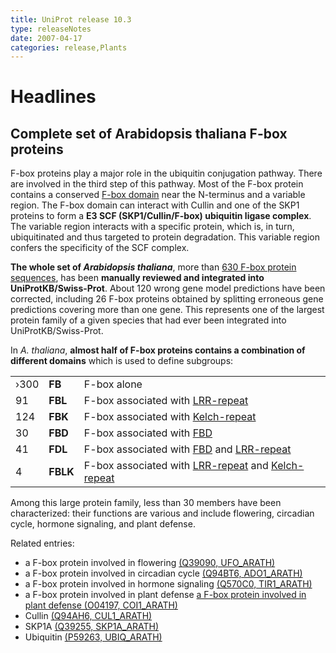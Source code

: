 ```yaml
---
title: UniProt release 10.3
type: releaseNotes
date: 2007-04-17
categories: release,Plants
---
```


# Headlines

## Complete set of Arabidopsis thaliana F-box proteins

F-box proteins play a major role in the ubiquitin conjugation pathway. There are involved in the third step of this pathway. Most of the F-box protein contains a conserved [F-box domain](http://www.ebi.ac.uk/interpro/IEntry?ac=IPR001810) near the N-terminus and a variable region. The F-box domain can interact with Cullin and one of the SKP1 proteins to form a **E3 SCF (SKP1/Cullin/F-box) ubiquitin ligase complex**. The variable region interacts with a specific protein, which is, in turn, ubiquitinated and thus targeted to protein degradation. This variable region confers the specificity of the SCF complex.

**The whole set of _Arabidopsis thaliana_**, more than [630 F-box protein sequences](http://www.uniprot.org/uniprotkb?query=domain:%22f+box%22+AND+organism:%22arabidopsis+thaliana%22+AND+reviewed:yes), has been **manually reviewed and integrated into UniProtKB/Swiss-Prot**. About 120 wrong gene model predictions have been corrected, including 26 F-box proteins obtained by splitting erroneous gene predictions covering more than one gene. This represents one of the largest protein family of a given species that had ever been integrated into UniProtKB/Swiss-Prot.

In _A. thaliana_, **almost half of F-box proteins contains a combination of different domains** which is used to define subgroups:

|      |          |                                                                                                                                                             |
| :--- | :------- | :---------------------------------------------------------------------------------------------------------------------------------------------------------- |
| ›300 | **FB**   | F-box alone                                                                                                                                                 |
| 91   | **FBL**  | F-box associated with [LRR-repeat](http://www.ebi.ac.uk/interpro/IEntry?ac=IPR013101)                                                                       |
| 124  | **FBK**  | F-box associated with [Kelch-repeat](http://www.ebi.ac.uk/interpro/IEntry?ac=IPR006652)                                                                     |
| 30   | **FBD**  | F-box associated with [FBD](http://www.ebi.ac.uk/interpro/IEntry?ac=IPR013596)                                                                              |
| 41   | **FDL**  | F-box associated with [FBD](http://www.ebi.ac.uk/interpro/IEntry?ac=IPR013596) and [LRR-repeat](http://www.ebi.ac.uk/interpro/IEntry?ac=IPR013101)          |
| 4    | **FBLK** | F-box associated with [LRR-repeat](http://www.ebi.ac.uk/interpro/IEntry?ac=IPR013101) and [Kelch-repeat](http://www.ebi.ac.uk/interpro/IEntry?ac=IPR006652) |

Among this large protein family, less than 30 members have been characterized: their functions are various and include flowering, circadian cycle, hormone signaling, and plant defense.

Related entries:

- a F-box protein involved in flowering [(Q39090, UFO_ARATH)](http://www.uniprot.org/uniprotkb/Q39090)
- a F-box protein involved in circadian cycle [(Q94BT6, ADO1_ARATH)](http://www.uniprot.org/uniprotkb/Q94BT6)
- a F-box protein involved in hormone signaling [(Q570C0, TIR1_ARATH)](http://www.uniprot.org/uniprotkb/Q570C0)
- a F-box protein involved in plant defense [a F-box protein involved in plant defense (O04197, COI1_ARATH)](http://www.uniprot.org/uniprotkb/O04197)
- Cullin [(Q94AH6, CUL1_ARATH)](http://www.uniprot.org/uniprotkb/Q94AH6)
- SKP1A [(Q39255, SKP1A_ARATH)](http://www.uniprot.org/uniprotkb/Q39255)
- Ubiquitin [(P59263, UBIQ_ARATH)](http://www.uniprot.org/uniprotkb/P59263)
